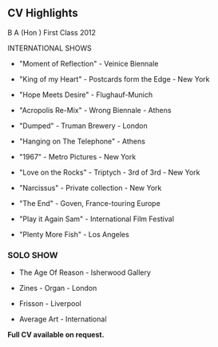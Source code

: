## CV Highlights

 B A (Hon ) First Class 2012

INTERNATIONAL SHOWS

- "Moment of Reflection" - Veinice Biennale

- "King of my Heart" - Postcards form the Edge - New York

- "Hope Meets Desire" - Flughauf-Munich

- "Acropolis Re-Mix" - Wrong Biennale - Athens

- "Dumped" - Truman Brewery - London

- "Hanging on The Telephone" - Athens

- "1967" - Metro Pictures - New York

- "Love on the Rocks" - Triptych - 3rd of 3rd - New York

- "Narcissus" - Private collection - New York

- "The End" - Goven, France-touring Europe

- "Play it Again Sam" - International Film Festival

- "Plenty More Fish" - Los Angeles


### SOLO SHOW

- The Age Of Reason - Isherwood Gallery

- Zines - Organ - London

- Frisson - Liverpool

- Average Art - International

**Full CV available on request.**

